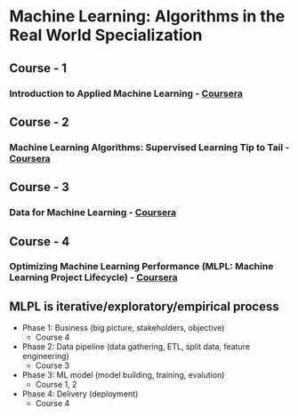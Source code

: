 # Machine Learning: Algorithms in the Real World Specialization

## Course - 1
### Introduction to Applied Machine Learning - [Coursera](https://www.coursera.org/learn/machine-learning-applied) 


## Course - 2
### Machine Learning Algorithms: Supervised Learning Tip to Tail - [Coursera](https://www.coursera.org/learn/machine-learning-classification-algorithms) 


## Course - 3
### Data for Machine Learning - [Coursera](https://www.coursera.org/learn/data-machine-learning) 


## Course - 4
### Optimizing Machine Learning Performance (MLPL: Machine Learning Project Lifecycle) - [Coursera](https://www.coursera.org/learn/optimize-machine-learning-model-performance) 


## MLPL is iterative/exploratory/empirical process 
* Phase 1: Business (big picture, stakeholders, objective) 
	* Course 4
* Phase 2: Data pipeline (data gathering, ETL, split data, feature engineering) 
	* Course 3
* Phase 3: ML model (model building, training, evalution) 
	* Course 1, 2
* Phase 4: Delivery (deployment)
	* Course 4